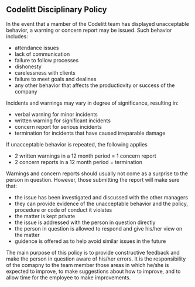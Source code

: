 ## Codelitt Disciplinary Policy

In the event that a mamber of the Codelitt team has displayed unacceptable behavior, a warning or concern report may be issued. Such behavior includes:
 - attendance issues
 - lack of communication
 - failure to follow processes
 - dishonesty
 - carelessness with clients
 - failure to meet goals and dealines
 - any other behavior that affects the productiovity or success of the company

Incidents and warnings may vary in degree of significance, resulting in:
- verbal warning for minor incidents
- written warning for significant incidents
- concern report for serious incidents
- termination for incidents that have caused irreparable damage

If unacceptable behavior is repeated, the following applies
- 2 written warnings in a 12 month period = 1 concern report
- 2 concern reports in a 12 month period = termination

Warnings and concern reports should usually not come as a surprise to the person in question. However, those submitting the report will make sure that:
- the issue has been investigated and discussed with the other managers
- they can provide evidence of the unacceptable behavior and the policy, procedure or code of conduct it violates
- the matter is kept private
- the issue is addressed with the person in question directly
- the person in question is allowed to respond and give his/her view on the matter
- guidence is offered as to help avoid similar issues in the future

The main purpose of this policy is to provide constructive feedback and make the person in question aware of his/her errors. It is the responsibility of the comapny to the team member those areas in which he/she is expected to improve, to make suggestions about how to improve, and to allow time for the employee to make improvements.